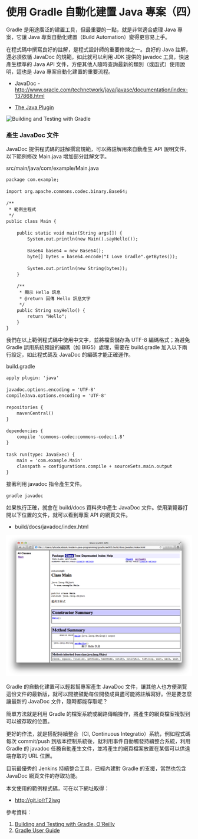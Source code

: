 使用 Gradle 自動化建置 Java 專案（四）
=================================

Gradle 是用途廣泛的建置工具，但最重要的一點，就是非常適合處理 Java 專案，它讓 Java 專案自動化建置（Build Automation）變得更容易上手。

在程式碼中撰寫良好的註解，是程式設計師的重要修煉之一。良好的 Java 註解，還必須依循 JavaDoc 的規範，如此就可以利用 JDK 提供的 javadoc 工具，快速產生標準的 Java API 文件，方便其他人隨時查詢最新的類別（或函式）使用說明，這也是 Java 專案自動化建置的重要流程。

* JavaDoc - http://www.oracle.com/technetwork/java/javase/documentation/index-137868.html

* [The Java Plugin](http://www.gradle.org/docs/current/userguide/java_plugin.html)

![Building and Testing with Gradle](http://akamaicovers.oreilly.com/images/0636920019909/cat.gif)

### 產生 JavaDoc 文件 ###

JavaDoc 提供程式碼的註解撰寫規範，可以將註解用來自動產生 API 說明文件，以下範例修改 Main.java 增加部分註解文字。

src/main/java/com/example/Main.java

```
package com.example;

import org.apache.commons.codec.binary.Base64;

/**
 * 範例主程式
 */
public class Main {

    public static void main(String args[]) {
        System.out.println(new Main().sayHello());

        Base64 base64 = new Base64();
        byte[] bytes = base64.encode("I Love Gradle".getBytes());

        System.out.println(new String(bytes));
    }

    /**
     * 顯示 Hello 訊息
     * @return 回傳 Hello 訊息文字
     */
    public String sayHello() {
        return "Hello";
    }
}
```

我們在以上範例程式碼中使用中文字，並將檔案儲存為 UTF-8 編碼格式；為避免 Gradle 誤用系統預設的編碼（如 BIG5）處理，需要在 build.gradle 加入以下兩行設定，如此程式碼及 JavaDoc 的編碼才能正確運作。

build.gradle

```
apply plugin: 'java'

javadoc.options.encoding = 'UTF-8'
compileJava.options.encoding = 'UTF-8'

repositories {
    mavenCentral()
}

dependencies {
    compile 'commons-codec:commons-codec:1.8'
}

task run(type: JavaExec) {
    main = 'com.example.Main'
    classpath = configurations.compile + sourceSets.main.output
}
```

接著利用 javadoc 指令產生文件。

```
gradle javadoc
```

如果執行正確，就會在 build/docs 資料夾中產生 JavaDoc 文件。使用瀏覽器打開以下位置的文件，就可以看到專案 API 的網頁文件。

* build/docs/javadoc/index.html

![JavaDoc 文件瀏覽畫面](screen001.png)

Gradle 的自動化建置可以輕鬆幫專案產生 JavaDoc 文件，讓其他人也方便瀏覽這份文件的最新版，就可以間接鼓勵每位開發成員盡可能將註解寫好。但是要怎麼讓最新的 JavaDoc 文件，隨時都能存取呢？

簡單方法就是利用 Gradle 的檔案系統或網路傳輸操作，將產生的網頁檔案複製到可以被存取的位置。

更好的作法，就是搭配持續整合（CI, Continuous Integratio）系統，例如程式碼每次 commit/push 到版本控制系統後，就利用事件自動觸發持續整合系統，利用 Gradle 的 javadoc 任務自動產生文件，並將產生的網頁檔案放置在某個可以供遠端存取的 URL 位置。

目前最優秀的 Jenkins 持續整合工具，已經內建對 Gradle 的支援，當然也包含 JavaDoc 網頁文件的存取功能。

本文使用的範例程式碼，可在以下網址取得：

* http://git.io/rT2jwg

參考資料：

1. [Building and Testing with Gradle, O'Reilly](http://shop.oreilly.com/product/0636920019909.do)
2. [Gradle User Guide](http://www.gradle.org/documentation)
